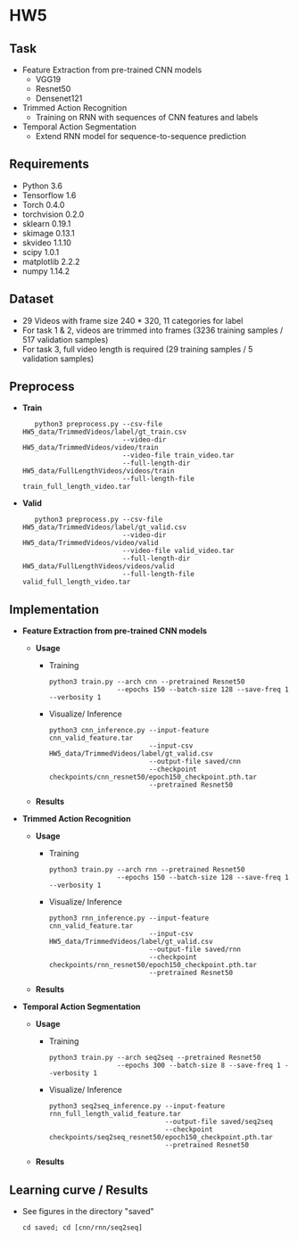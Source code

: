 # HW5

<!-- /code_chunk_output -->

## Task
  * Feature Extraction from pre-trained CNN models
    * VGG19
    * Resnet50
    * Densenet121
  * Trimmed Action Recognition
    * Training on RNN with sequences of CNN features and labels
  * Temporal Action Segmentation
    * Extend RNN model for sequence-to-sequence prediction

## Requirements
  * Python 3.6
  * Tensorflow 1.6
  * Torch 0.4.0
  * torchvision 0.2.0
  * sklearn 0.19.1
  * skimage 0.13.1
  * skvideo 1.1.10
  * scipy 1.0.1
  * matplotlib 2.2.2
  * numpy 1.14.2

## Dataset
   * 29 Videos with frame size 240 * 320, 11 categories for label
   * For task 1 & 2, videos are trimmed into frames (3236 training samples / 517 validation samples)
   * For task 3, full video length is required (29 training samples / 5 validation samples)

## Preprocess
   
   * **Train**
     
     ```
        python3 preprocess.py --csv-file HW5_data/TrimmedVideos/label/gt_train.csv 
                              --video-dir HW5_data/TrimmedVideos/video/train 
                              --video-file train_video.tar
                              --full-length-dir HW5_data/FullLengthVideos/videos/train
                              --full-length-file train_full_length_video.tar
     ```
   * **Valid**
     
     ```
        python3 preprocess.py --csv-file HW5_data/TrimmedVideos/label/gt_valid.csv 
                              --video-dir HW5_data/TrimmedVideos/video/valid 
                              --video-file valid_video.tar
                              --full-length-dir HW5_data/FullLengthVideos/videos/valid
                              --full-length-file valid_full_length_video.tar
     ```

## Implementation
   * **Feature Extraction from pre-trained CNN models**
  
      * **Usage**
            
        * Training
            
            ```
            python3 train.py --arch cnn --pretrained Resnet50 
                             --epochs 150 --batch-size 128 --save-freq 1 --verbosity 1      
            ```
            
        * Visualize/ Inference
        
            ```
            python3 cnn_inference.py --input-feature cnn_valid_feature.tar 
                                     --input-csv HW5_data/TrimmedVideos/label/gt_valid.csv
                                     --output-file saved/cnn
                                     --checkpoint checkpoints/cnn_resnet50/epoch150_checkpoint.pth.tar
                                     --pretrained Resnet50
            ```
      * **Results**
  
  * **Trimmed Action Recognition**
    
    * **Usage**
    
        * Training
            
            ```
            python3 train.py --arch rnn --pretrained Resnet50 
                             --epochs 150 --batch-size 128 --save-freq 1 --verbosity 1      
            ```
            
        * Visualize/ Inference
        
            ```
            python3 rnn_inference.py --input-feature cnn_valid_feature.tar 
                                     --input-csv HW5_data/TrimmedVideos/label/gt_valid.csv
                                     --output-file saved/rnn
                                     --checkpoint checkpoints/rnn_resnet50/epoch150_checkpoint.pth.tar
                                     --pretrained Resnet50
            ```
    * **Results**     
  *	**Temporal Action Segmentation**
        
     * **Usage**
    
        * Training
            
            ```
            python3 train.py --arch seq2seq --pretrained Resnet50 
                             --epochs 300 --batch-size 8 --save-freq 1 --verbosity 1      
            ```
            
        * Visualize/ Inference
        
            ```
            python3 seq2seq_inference.py --input-feature rnn_full_length_valid_feature.tar
                                         --output-file saved/seq2seq
                                         --checkpoint checkpoints/seq2seq_resnet50/epoch150_checkpoint.pth.tar
                                         --pretrained Resnet50
            ```
     * **Results**
     
## Learning curve / Results
   * See figures in the directory "saved"
       ```
       cd saved; cd [cnn/rnn/seq2seq]
       ```
    
    
